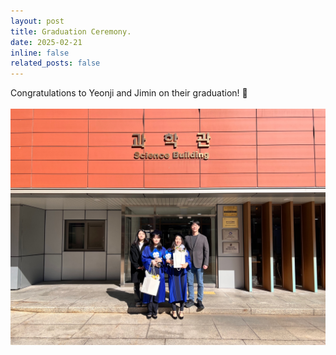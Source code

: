 ```yaml
---
layout: post
title: Graduation Ceremony.
date: 2025-02-21
inline: false
related_posts: false
---
```


Congratulations to Yeonji and Jimin on their graduation! :tada:
<br><br>
<img src="/assets/img/250221.jpg" alt="Graduation ceremony for Yeonji and Jimin" style="max-width: 100%; height: auto;" />

